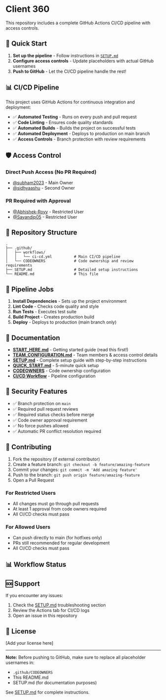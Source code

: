 # Client 360

This repository includes a complete GitHub Actions CI/CD pipeline with access controls.

## 🚀 Quick Start

1. **Set up the pipeline** - Follow instructions in [`SETUP.md`](SETUP.md)
2. **Configure access controls** - Update placeholders with actual GitHub usernames
3. **Push to GitHub** - Let the CI/CD pipeline handle the rest!

## 📊 CI/CD Pipeline

This project uses GitHub Actions for continuous integration and deployment:

- ✅ **Automated Testing** - Runs on every push and pull request
- ✅ **Code Linting** - Ensures code quality standards
- ✅ **Automated Builds** - Builds the project on successful tests
- ✅ **Automated Deployment** - Deploys to production on main branch
- ✅ **Access Controls** - Branch protection with review requirements

## 🛡️ Access Control

### Direct Push Access (No PR Required)
- [@subham2023](https://github.com/subham2023) - Main Owner
- [@sidhyaashu](https://github.com/sidhyaashu) - Second Owner

### PR Required with Approval
- [@Abhishek-Royy](https://github.com/Abhishek-Royy) - Restricted User
- [@Sayandip05](https://github.com/Sayandip05) - Restricted User

## 📁 Repository Structure

```
.
├── .github/
│   ├── workflows/
│   │   └── ci-cd.yml          # Main CI/CD pipeline
│   └── CODEOWNERS             # Code ownership and review requirements
├── SETUP.md                   # Detailed setup instructions
└── README.md                  # This file
```

## 🔧 Pipeline Jobs

1. **Install Dependencies** - Sets up the project environment
2. **Lint Code** - Checks code quality and style
3. **Run Tests** - Executes test suite
4. **Build Project** - Creates production build
5. **Deploy** - Deploys to production (main branch only)

## 📖 Documentation

- **[START_HERE.md](START_HERE.md)** - Getting started guide (read this first!)
- **[TEAM_CONFIGURATION.md](TEAM_CONFIGURATION.md)** - Team members & access control details
- **[SETUP.md](SETUP.md)** - Complete setup guide with step-by-step instructions
- **[QUICK_START.md](QUICK_START.md)** - 5-minute quick setup
- **[CODEOWNERS](.github/CODEOWNERS)** - Code ownership configuration
- **[CI/CD Workflow](.github/workflows/ci-cd.yml)** - Pipeline configuration

## 🔐 Security Features

- ✅ Branch protection on `main`
- ✅ Required pull request reviews
- ✅ Required status checks before merge
- ✅ Code owner approval requirement
- ✅ No force pushes allowed
- ✅ Automatic PR conflict resolution required

## 🤝 Contributing

1. Fork the repository (if external contributor)
2. Create a feature branch: `git checkout -b feature/amazing-feature`
3. Commit your changes: `git commit -m 'Add amazing feature'`
4. Push to the branch: `git push origin feature/amazing-feature`
5. Open a Pull Request

### For Restricted Users
- All changes must go through pull requests
- At least 1 approval from code owners required
- All CI/CD checks must pass

### For Allowed Users
- Can push directly to main (for hotfixes only)
- PRs still recommended for regular development
- All CI/CD checks must pass

## 📊 Workflow Status

<!-- Uncomment and update after first workflow run -->
<!--
[![CI/CD Pipeline](https://github.com/YOUR_USERNAME/REPO_NAME/actions/workflows/ci-cd.yml/badge.svg)](https://github.com/YOUR_USERNAME/REPO_NAME/actions/workflows/ci-cd.yml)
[![PR Labeler](https://github.com/YOUR_USERNAME/REPO_NAME/actions/workflows/pr-labeler.yml/badge.svg)](https://github.com/YOUR_USERNAME/REPO_NAME/actions/workflows/pr-labeler.yml)
[![License](https://img.shields.io/github/license/YOUR_USERNAME/REPO_NAME)](LICENSE)
[![Last Commit](https://img.shields.io/github/last-commit/YOUR_USERNAME/REPO_NAME)](https://github.com/YOUR_USERNAME/REPO_NAME/commits/main)
[![Issues](https://img.shields.io/github/issues/YOUR_USERNAME/REPO_NAME)](https://github.com/YOUR_USERNAME/REPO_NAME/issues)
[![Pull Requests](https://img.shields.io/github/issues-pr/YOUR_USERNAME/REPO_NAME)](https://github.com/YOUR_USERNAME/REPO_NAME/pulls)
-->

## 🆘 Support

If you encounter any issues:
1. Check the [SETUP.md](SETUP.md) troubleshooting section
2. Review the Actions tab for CI/CD logs
3. Open an issue in this repository

## 📝 License

[Add your license here]

---

**Note:** Before pushing to GitHub, make sure to replace all placeholder usernames in:
- `.github/CODEOWNERS`
- This README.md
- SETUP.md (for documentation purposes)

See [SETUP.md](SETUP.md) for complete instructions.

